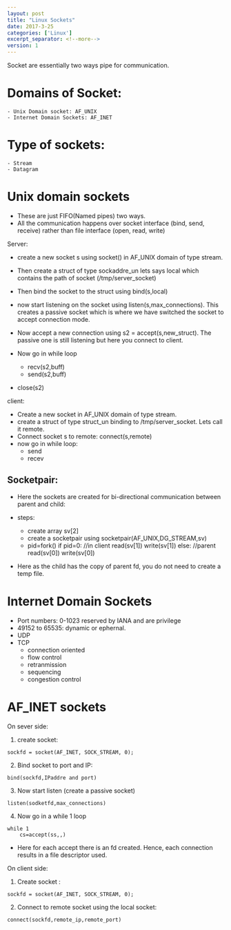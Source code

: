 ```yaml
---
layout: post
title: "Linux Sockets"
date: 2017-3-25
categories: ['Linux']
excerpt_separator: <!--more-->
version: 1
---
```


Socket are essentially two ways pipe for communication.

# Domains of Socket:
    - Unix Domain socket: AF_UNIX
    - Internet Domain Sockets: AF_INET

# Type of sockets:
    - Stream
    - Datagram

# Unix domain sockets

- These are just FIFO(Named pipes) two ways.
- All the communication happens over socket interface (bind, send, receive) rather than file interface (open, read, write)

Server:

- create a new socket s using socket() in AF_UNIX domain of type stream.
- Then create a struct of type sockaddre_un lets says local which contains the path of socket (/tmp/server_socket)
- Then bind the socket to the struct using bind(s,local)
- now start listening on the socket using listen(s,max_connections). This creates a passive socket which is where we have switched the socket to accept connection mode.

- Now accept a new connection using s2 = accept(s,new_struct). The passive one is still listening but here you connect to client.
- Now go in while loop
    - recv(s2,buff)
    - send(s2,buff)
- close(s2)

client:
- Create a new socket in AF_UNIX domain of type stream.
- create a struct of type struct_un binding to /tmp/server_socket. Lets call it remote.
- Connect socket s to remote: connect(s,remote)
- now go in while loop:
    - send
    - recev


## Socketpair:

- Here the sockets are created for bi-directional communication between parent and child:
- steps:
    - create array sv[2]
    - create a socketpair using socketpair(AF_UNIX,DG_STREAM,sv)
    - pid=fork()
        if pid=0:
            //in client
            read(sv[1])
            write(sv[1])
        else:
        //parent
            read(sv[0])
            write(sv[0])

- Here as the child has the copy of parent fd, you do not need to create a temp file.


# Internet Domain Sockets
- Port numbers: 0-1023 reserved
by IANA and are privilege
- 49152 to 65535: dynamic or ephernal.
- UDP
- TCP
    - connection oriented
    - flow control
    - retranmission
    - sequencing
    - congestion control

# AF_INET sockets

On sever side:

1. create socket:
```
sockfd = socket(AF_INET, SOCK_STREAM, 0);
```

2. Bind socket to port and IP:
```
bind(sockfd,IPaddre and port)

```

3. Now start listen (create a passive socket)
```
listen(sodketfd,max_connections)
```

4. Now go in a while 1 loop
```
while 1
    cs=accept(ss,,)
```
- Here for each accept there is an fd created. Hence, each connection results in a file descriptor used.




On client side:

1. Create socket :
```
sockfd = socket(AF_INET, SOCK_STREAM, 0);
```

2. Connect to remote socket using the local socket:

```
connect(sockfd,remote_ip,remote_port)
```



